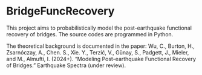 # BridgeFuncRecovery
This project aims to probabilistically model the post-earthquake functional recovery of bridges. The source codes are programmed in Python.

The theoretical background is documented in the paper:	Wu, C., Burton, H., Zsarnóczay, A., Chen. S., Xie. Y., Terzić, V., Günay, S., Padgett, J., Mieler, and M., Almufti, I. (2024+). “Modeling Post-earthquake Functional Recovery of Bridges.” Earthquake Spectra (under review).

